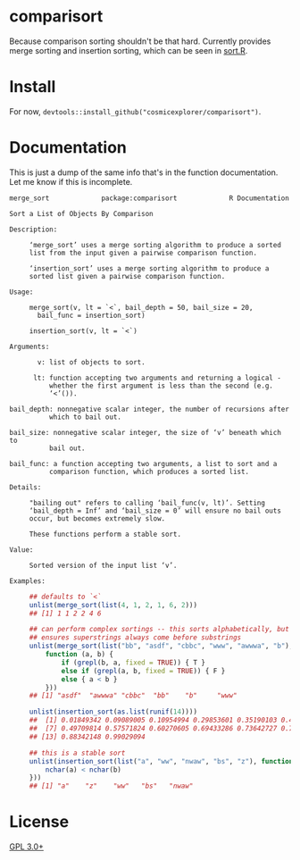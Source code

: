 comparisort
===========

Because comparison sorting shouldn't be that hard. Currently provides merge sorting and insertion sorting, which can be seen in [sort.R](R/sort.R).

# Install

For now, `devtools::install_github("cosmicexplorer/comparisort")`.

# Documentation

This is just a dump of the same info that's in the function documentation. Let me know if this is incomplete.

```
merge_sort             package:comparisort             R Documentation

Sort a List of Objects By Comparison

Description:

     ‘merge_sort’ uses a merge sorting algorithm to produce a sorted
     list from the input given a pairwise comparison function.

     ‘insertion_sort’ uses a merge sorting algorithm to produce a
     sorted list given a pairwise comparison function.

Usage:

     merge_sort(v, lt = `<`, bail_depth = 50, bail_size = 20,
       bail_func = insertion_sort)

     insertion_sort(v, lt = `<`)

Arguments:

       v: list of objects to sort.

      lt: function accepting two arguments and returning a logical -
          whether the first argument is less than the second (e.g.
          ‘<’()).

bail_depth: nonnegative scalar integer, the number of recursions after
          which to bail out.

bail_size: nonnegative scalar integer, the size of ‘v’ beneath which to
          bail out.

bail_func: a function accepting two arguments, a list to sort and a
          comparison function, which produces a sorted list.

Details:

     "bailing out" refers to calling ‘bail_func(v, lt)’. Setting
     ‘bail_depth = Inf’ and ‘bail_size = 0’ will ensure no bail outs
     occur, but becomes extremely slow.

     These functions perform a stable sort.

Value:

     Sorted version of the input list ‘v’.

Examples:
```

``` R
     ## defaults to `<`
     unlist(merge_sort(list(4, 1, 2, 1, 6, 2)))
     ## [1] 1 1 2 2 4 6

     ## can perform complex sortings -- this sorts alphabetically, but also
     ## ensures superstrings always come before substrings
     unlist(merge_sort(list("bb", "asdf", "cbbc", "www", "awwwa", "b"),
         function (a, b) {
             if (grepl(b, a, fixed = TRUE)) { T }
             else if (grepl(a, b, fixed = TRUE)) { F }
             else { a < b }
         }))
     ## [1] "asdf"  "awwwa" "cbbc"  "bb"    "b"     "www"

     unlist(insertion_sort(as.list(runif(14))))
     ##  [1] 0.01849342 0.09089005 0.10954994 0.29853601 0.35190103 0.40293052
     ##  [7] 0.49709814 0.57571824 0.60270605 0.69433286 0.73642727 0.76766467
     ## [13] 0.88342148 0.99029094

     ## this is a stable sort
     unlist(insertion_sort(list("a", "ww", "nwaw", "bs", "z"), function (a, b) {
         nchar(a) < nchar(b)
     }))
     ## [1] "a"    "z"    "ww"   "bs"   "nwaw"
```

# License
[GPL 3.0+](LICENSE)
